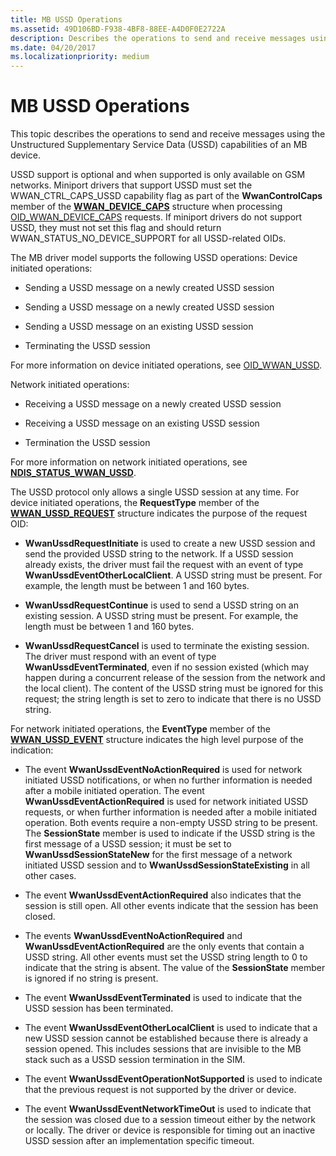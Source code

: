 ```yaml
---
title: MB USSD Operations
ms.assetid: 49D106BD-F938-4BF8-88EE-A4D0F0E2722A
description: Describes the operations to send and receive messages using the Unstructured Supplementary Service Data (USSD) capabilities of an MB device
ms.date: 04/20/2017
ms.localizationpriority: medium
---
```


# MB USSD Operations


This topic describes the operations to send and receive messages using the Unstructured Supplementary Service Data (USSD) capabilities of an MB device.

USSD support is optional and when supported is only available on GSM networks. Miniport drivers that support USSD must set the WWAN\_CTRL\_CAPS\_USSD capability flag as part of the **WwanControlCaps** member of the [**WWAN\_DEVICE\_CAPS**](https://docs.microsoft.com/windows-hardware/drivers/ddi/content/wwan/ns-wwan-_wwan_device_caps) structure when processing [OID\_WWAN\_DEVICE\_CAPS](https://docs.microsoft.com/windows-hardware/drivers/network/oid-wwan-device-caps) requests. If miniport drivers do not support USSD, they must not set this flag and should return WWAN\_STATUS\_NO\_DEVICE\_SUPPORT for all USSD-related OIDs.

The MB driver model supports the following USSD operations: Device initiated operations:

-   Sending a USSD message on a newly created USSD session

-   Sending a USSD message on a newly created USSD session

-   Sending a USSD message on an existing USSD session

-   Terminating the USSD session

For more information on device initiated operations, see [OID\_WWAN\_USSD](https://docs.microsoft.com/windows-hardware/drivers/network/oid-wwan-ussd).

Network initiated operations:

-   Receiving a USSD message on a newly created USSD session

-   Receiving a USSD message on an existing USSD session

-   Termination the USSD session

For more information on network initiated operations, see [**NDIS\_STATUS\_WWAN\_USSD**](https://docs.microsoft.com/windows-hardware/drivers/network/ndis-status-wwan-ussd).

The USSD protocol only allows a single USSD session at any time. For device initiated operations, the **RequestType** member of the [**WWAN\_USSD\_REQUEST**](https://docs.microsoft.com/windows-hardware/drivers/ddi/content/wwan/ns-wwan-_wwan_ussd_request) structure indicates the purpose of the request OID:

-   **WwanUssdRequestInitiate** is used to create a new USSD session and send the provided USSD string to the network. If a USSD session already exists, the driver must fail the request with an event of type **WwanUssdEventOtherLocalClient**. A USSD string must be present. For example, the length must be between 1 and 160 bytes.

-   **WwanUssdRequestContinue** is used to send a USSD string on an existing session. A USSD string must be present. For example, the length must be between 1 and 160 bytes.

-   **WwanUssdRequestCancel** is used to terminate the existing session. The driver must respond with an event of type **WwanUssdEventTerminated**, even if no session existed (which may happen during a concurrent release of the session from the network and the local client). The content of the USSD string must be ignored for this request; the string length is set to zero to indicate that there is no USSD string.

For network initiated operations, the **EventType** member of the [**WWAN\_USSD\_EVENT**](https://docs.microsoft.com/windows-hardware/drivers/ddi/content/wwan/ns-wwan-_wwan_ussd_event) structure indicates the high level purpose of the indication:

-   The event **WwanUssdEventNoActionRequired** is used for network initiated USSD notifications, or when no further information is needed after a mobile initiated operation. The event **WwanUssdEventActionRequired** is used for network initiated USSD requests, or when further information is needed after a mobile initiated operation. Both events require a non-empty USSD string to be present. The **SessionState** member is used to indicate if the USSD string is the first message of a USSD session; it must be set to **WwanUssdSessionStateNew** for the first message of a network initiated USSD session and to **WwanUssdSessionStateExisting** in all other cases.

-   The event **WwanUssdEventActionRequired** also indicates that the session is still open. All other events indicate that the session has been closed.

-   The events **WwanUssdEventNoActionRequired** and **WwanUssdEventActionRequired** are the only events that contain a USSD string. All other events must set the USSD string length to 0 to indicate that the string is absent. The value of the **SessionState** member is ignored if no string is present.

-   The event **WwanUssdEventTerminated** is used to indicate that the USSD session has been terminated.

-   The event **WwanUssdEventOtherLocalClient** is used to indicate that a new USSD session cannot be established because there is already a session opened. This includes sessions that are invisible to the MB stack such as a USSD session termination in the SIM.

-   The event **WwanUssdEventOperationNotSupported** is used to indicate that the previous request is not supported by the driver or device.

-   The event **WwanUssdEventNetworkTimeOut** is used to indicate that the session was closed due to a session timeout either by the network or locally. The driver or device is responsible for timing out an inactive USSD session after an implementation specific timeout.

 

 





